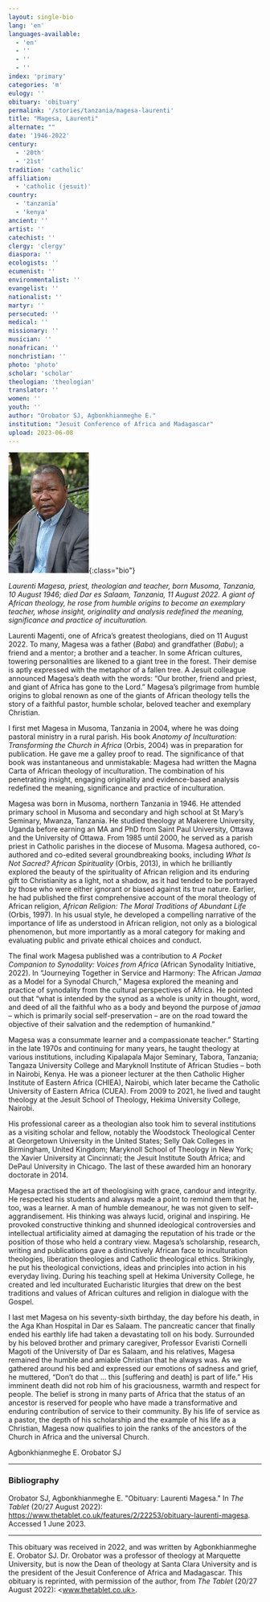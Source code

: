 ```yaml
---
layout: single-bio
lang: 'en'
languages-available:
  - 'en'
  - ''
  - ''
  - ''
index: 'primary'
categories: 'm'
eulogy: ''
obituary: 'obituary'
permalink: '/stories/tanzania/magesa-laurenti'
title: "Magesa, Laurenti"
alternate: ""
date: '1946-2022'
century:
  - '20th'
  - '21st'
tradition: 'catholic'
affiliation:
  - 'catholic (jesuit)'
country:
  - 'tanzania'
  - 'kenya'
ancient: ''
artist: ''
catechist: ''
clergy: 'clergy'
diaspora: ''
ecologists: ''
ecumenist: ''
environmentalist: ''
evangelist: ''
nationalist: ''
martyr: ''
persecuted: ''
medical: ''
missionary: ''
musician: ''
nonafrican: ''
nonchristian: ''
photo: 'photo'
scholar: 'scholar'
theologian: 'theologian'
translator: ''
women: ''
youth: ''
author: "Orobator SJ, Agbonkhianmeghe E."
institution: "Jesuit Conference of Africa and Madagascar"
upload: 2023-06-08
---
```


![Laurenti Magesa](/images/bio-pics/tanzania/magesa-laurenti/magesa-laurenti.jpg){:class="bio"}

*Laurenti Magesa, priest, theologian and teacher, born Musoma, Tanzania, 10 August 1946; died Dar es Salaam, Tanzania, 11 August 2022. A giant of African theology, he rose from humble origins to become an exemplary teacher, whose insight, originality and analysis redefined the meaning, significance and practice of inculturation.*

Laurenti Magenti, one of Africa’s greatest theologians, died on 11 August 2022. To many, Magesa was a father (*Baba*)  and  grandfather (*Babu*); a friend and a mentor; a brother and a teacher. In some African cultures, towering personalities are likened to a giant tree in the forest. Their demise is aptly expressed with the metaphor of a fallen tree.  A  Jesuit  colleague announced Magesa’s death with the words: “Our brother, friend and priest, and giant of Africa has gone to the Lord.” Magesa’s pilgrimage from humble origins to global renown as one of the giants of African theology tells the story of a faithful pastor, humble scholar, beloved teacher and exemplary Christian.

I first met Magesa in Musoma, Tanzania in 2004, where he was doing pastoral ministry in a rural parish. His book *Anatomy of Inculturation: Transforming the Church in Africa* (Orbis, 2004) was in preparation for publication. He gave me a galley proof to read. The significance of that book was instantaneous and unmistakable: Magesa had written the Magna Carta of African theology of inculturation. The combination of his penetrating insight, engaging originality and evidence-based analysis redefined the meaning, significance and practice of inculturation.

Magesa was born in Musoma, northern Tanzania in 1946. He attended primary school in Musoma and secondary and high school at St Mary’s Seminary, Mwanza, Tanzania. He studied theology at Makerere University, Uganda before earning an MA and PhD from Saint Paul University, Ottawa and the University of Ottawa. From 1985 until 2000, he served as a parish priest in Catholic parishes in the diocese of Musoma. Magesa authored, co-authored and co-edited several groundbreaking books, including *What Is Not Sacred? African Spirituality* (Orbis, 2013), in which he brilliantly explored the beauty of the spirituality of African religion and its enduring gift to Christianity as a light, not a shadow, as it had tended to be portrayed by those who were either ignorant or biased against its true nature. Earlier, he had published the first comprehensive account of the moral theology of African religion, *African Religion: The Moral Traditions of Abundant Life* (Orbis, 1997). In his usual style, he developed a compelling narrative of the importance of life as understood in African religion, not only as a biological phenomenon, but more importantly as a moral category for making and evaluating public and private ethical choices and conduct.

The final work Magesa published was a contribution to *A Pocket Companion to Synodality: Voices from Africa* (African Synodality Initiative, 2022). In “Journeying Together in Service and Harmony: The African *Jamaa* as a Model for a Synodal Church,” Magesa explored the meaning and practice of synodality from the cultural perspectives of Africa. He pointed out that “what is intended by the synod as a whole is unity in thought, word, and deed of all the faithful who as a body and beyond the purpose of *jamaa* – which is primarily social self-preservation – are on the road toward the objective of their salvation and the redemption of humankind.”

Magesa was a consummate learner and a compassionate teacher.” Starting in the late 1970s and continuing for many years, he taught theology at various institutions, including Kipalapala Major Seminary, Tabora, Tanzania; Tangaza University College and Maryknoll Institute of African Studies – both in Nairobi, Kenya. He was a pioneer lecturer at the then Catholic Higher Institute of Eastern Africa (CHIEA), Nairobi, which later became the Catholic University of Eastern Africa (CUEA). From 2009 to 2021, he lived and taught theology at the Jesuit School of Theology, Hekima University College, Nairobi.

His professional career as a theologian also took him to several institutions as a visiting scholar and fellow, notably the Woodstock Theological Center at Georgetown University in the United States; Selly Oak Colleges in Birmingham, United Kingdom; Maryknoll School of Theology in New York; the Xavier University at Cincinnati; the Jesuit Institute South Africa; and DePaul University in Chicago. The last of these awarded him an honorary doctorate in 2014.

Magesa practised the art of theologising with grace, candour and integrity. He respected his students and always made a point to remind them that he, too, was a learner. A man of humble demeanour, he was not given to self-aggrandisement. His thinking was always lucid, original and inspiring. He provoked constructive thinking and shunned ideological controversies and intellectual artificiality aimed at damaging the reputation of his trade or the position of those who held a contrary view. Magesa’s scholarship, research, writing and publications gave a distinctively African face to inculturation theologies, liberation theologies and Catholic theological ethics. Strikingly, he put his theological convictions, ideas and principles into action in his everyday living. During his teaching spell at Hekima University College, he created and led inculturated Eucharistic liturgies that drew on the best traditions and values of African cultures and religion in dialogue with the Gospel.

I last met Magesa on his seventy-sixth birthday, the day before his death, in the Aga Khan Hospital in Dar es Salaam. The pancreatic cancer that finally ended his earthly life had taken a devastating toll on his body. Surrounded by his beloved brother and primary caregiver, Professor Evaristi Cornelli Magoti of the University of Dar es Salaam, and his relatives, Magesa remained the humble and amiable Christian that he always was. As we gathered around his bed and expressed our emotions of sadness and grief, he muttered, “Don’t do that … this [suffering and death] is part of life.” His imminent death did not rob him of his graciousness, warmth and respect for people. The belief is strong in many parts of Africa that the status of an ancestor is reserved for people who have made a transformative and enduring contribution of service to their community. By his life of service as a pastor, the depth of his scholarship and the example of his life as a Christian, Magesa now qualifies to join the ranks of the ancestors of the Church in Africa and the universal Church.

Agbonkhianmeghe E. Orobator SJ

---

### Bibliography
Orobator SJ, Agbonkhianmeghe E. "Obituary: Laurenti Magesa." In *The Tablet* (20/27 August 2022): <https://www.thetablet.co.uk/features/2/22253/obituary-laurenti-magesa>. Accessed 1 June 2023.

---

This obituary was received in 2022, and was written by Agbonkhianmeghe E. Orobator SJ. Dr. Orobator was a professor of theology at Marquette University, but is now the Dean of theology at Santa Clara University and is the president of the Jesuit Conference of Africa and Madagascar. This obituary is reprinted, with permission of the author, from *The Tablet* (20/27 August 2022): <www.thetablet.co.uk>.
